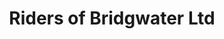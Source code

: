 ---
title: "Riders of Bridgwater Ltd"
url: /bridgwater/riders-of-bridgwater-ltd/
shop: motorcycle
---